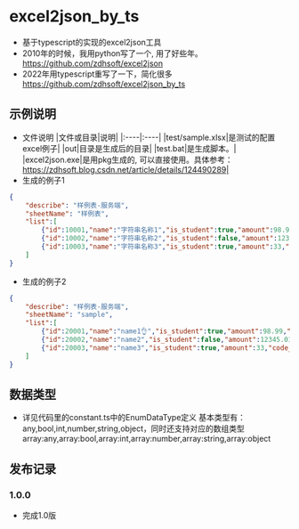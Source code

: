 # excel2json_by_ts
- 基于typescript的实现的excel2json工具
- 2010年的时候，我用python写了一个, 用了好些年。https://github.com/zdhsoft/excel2json 
- 2022年用typescript重写了一下，简化很多 https://github.com/zdhsoft/excel2json_by_ts  

## 示例说明 
- 文件说明
|文件或目录|说明|
|:----|:----|
|test/sample.xlsx|是测试的配置excel例子|
|out|目录是生成后的目录|
|test.bat|是生成脚本。|
|excel2json.exe|是用pkg生成的, 可以直接使用。具体参考：https://zdhsoft.blog.csdn.net/article/details/124490289|
- 生成的例子1
```json
{
    "describe": "样例表-服务端",
    "sheetName": "样例表",
    "list":[
        {"id":10001,"name":"字符串名称1","is_student":true,"amount":98.99,"code_list":[1,2,3,4,5],"labels":["工程类","weman"],"ext":{"a":100,"b":"this is b"}},
        {"id":10002,"name":"字符串名称2","is_student":false,"amount":12345.01,"code_list":[6,7,8,9,10],"labels":["工程类","男"],"ext":{}},
        {"id":10003,"name":"字符串名称3","is_student":true,"amount":33,"code_list":[11,12],"labels":["人类","女"],"ext":{}}
    ]
}

```
- 生成的例子2
```json 
{
    "describe": "样例表-服务端",
    "sheetName": "sample",
    "list":[
        {"id":20001,"name":"name1👌","is_student":true,"amount":98.99,"code_list":[1,2,3,4,5],"labels":["工程类","weman🤦‍♂️"],"ext":{"a":100,"b":"this is b"}},
        {"id":20002,"name":"name2","is_student":false,"amount":12345.01,"code_list":[6,7,8,9,10],"labels":["工程类","男🤦‍♀️"],"ext":{}},
        {"id":20003,"name":"name3","is_student":true,"amount":33,"code_list":[11,12],"labels":["人类","女"],"ext":[1,2,3,4]}
    ]
}

```

## 数据类型
- 详见代码里的constant.ts中的EnumDataType定义
基本类型有：any,bool,int,number,string,object，同时还支持对应的数组类型array:any,array:bool,array:int,array:number,array:string,array:object
## 发布记录
### 1.0.0 
- 完成1.0版 
